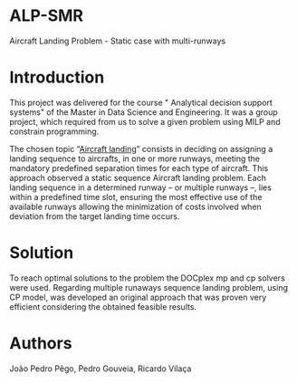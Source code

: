 # ALP-SMR
Aircraft Landing Problem - Static case with multi-runways

# Introduction 
This project was delivered for the course " Analytical decision support systems" of the Master in Data Science and Engineering.
It was a group project, which required from us to solve a given problem using MILP and constrain programming.

The chosen topic “[Aircraft landing](http://people.brunel.ac.uk/~mastjjb/jeb/orlib/airlandinfo.html)” consists in deciding on assigning a landing sequence to aircrafts, in one or more runways, meeting the mandatory predefined separation times for each type of aircraft. This approach observed a static sequence Aircraft landing problem.
Each landing sequence in a determined runway – or multiple runways –, lies within a predefined time slot, ensuring the most effective use of the available runways allowing the minimization of costs involved when deviation from the target landing time occurs.

# Solution
To reach optimal solutions to the problem the DOCplex mp and cp solvers were used. Regarding multiple runaways sequence landing problem, using CP model, was developed an original approach that was proven very efficient considering the obtained feasible results.

# Authors
João Pedro Pêgo, Pedro Gouveia, Ricardo Vilaça
